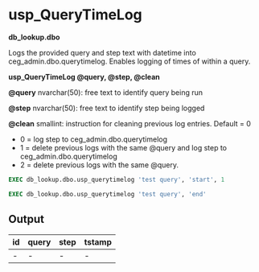 # usp_QueryTimeLog
**db_lookup.dbo**

Logs the provided query and step text with datetime into ceg_admin.dbo.querytimelog.  Enables logging of times of within a query.

**usp_QueryTimeLog @query, @step, @clean**

**@query** nvarchar(50): free text to identify query being run

**@step** nvarchar(50): free text to identify step being logged

**@clean** smallint: instruction for cleaning previous log entries. Default = 0
* 0 = log step to ceg_admin.dbo.querytimelog
* 1 = delete previous logs with the same @query and log step to ceg_admin.dbo.querytimelog
* 2 = delete previous logs with the same @query.

```SQL
EXEC db_lookup.dbo.usp_querytimelog 'test query', 'start', 1

EXEC db_lookup.dbo.usp_querytimelog 'test query', 'end'
```

## Output

| id | query | step | tstamp
| :------- | :--- |:----|:----
| -        | -    |- |- |-